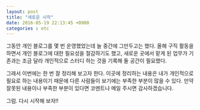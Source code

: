 ```yaml
---
layout: post
title: "새로운 시작"
date: 2016-05-19 22:13:45 +0900
categories : etc
---
```

그동안 개인 블로그를 몇 번 운영했었는데 늘 중간에 그만두고는 했다.
올해 구직 활동을 하면서 개인 블로그에 대한 필요성을 절감하기도 했고,
새로운 곳에서 맡게 된 업무가 기존과는 조금 달라 개인적으로 스터디 하는 것을 기록해 둘 공간이 필요했다.

그래서 이번에는 한 번 잘 정리해 보고자 한다.
이곳에 정리하는 내용은 내가 개인적으로 필요로 하는 내용이기 때문에 다른 사람들이 보기에는 부족한 부분이 많을 수 있다.
만약 잘못된 내용이나 부족한 부분이 있다면 코멘트나 메일 주시면 감사하겠습니다.

그럼. 다시 시작해 보자!!
